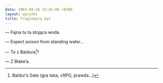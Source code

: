 ```yaml
---
date: 2003-09-26 15:41:09 +0200
layout: wycinki
title: Troglodytą być
---
```


— Fajna tu ta stojąca woda.

— Expect poison from standing water…

— To z Baldura[^1]?

— Z Blake’a.

[^1]: Baldur’s Gate (gra taka, cRPG, prawda…)
